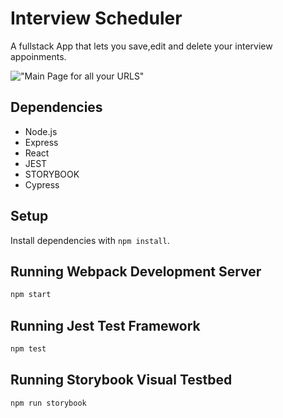 # Interview Scheduler
A fullstack App that lets you save,edit and delete your interview appoinments.

!["Main Page for all your URLS"]()

## Dependencies

- Node.js
- Express
- React
- JEST
- STORYBOOK
- Cypress

## Setup

Install dependencies with `npm install`.

## Running Webpack Development Server

```sh
npm start
```

## Running Jest Test Framework

```sh
npm test
```

## Running Storybook Visual Testbed

```sh
npm run storybook
```
